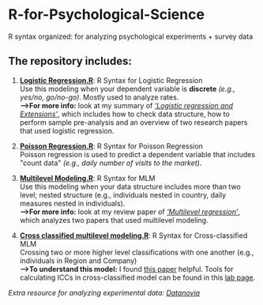 # R-for-Psychological-Science
R syntax organized: for analyzing psychological experiments + survey data

## The repository includes:
1. [**Logistic Regression.R**](https://github.com/yyklee/R-for-Psychological-Science/blob/main/Logistic%20Regression.R): R Syntax for Logistic Regression <br />
      Use this modeling when your dependent variable is **discrete** _(e.g., yes/no, go/no-go)_. Mostly used to analyze rates. <br /> **-->For more info:** look at my summary of [_'Logistic regression and Extensions'_](https://github.com/yyklee/R-for-Psychological-Science/blob/main/Logistic%20Regression%20Review.pdf), which includes how to check data structure, how to perform sample pre-analysis and an overview of two research papers that used logistic regression.

2. [**Poisson Regression.R**](https://github.com/yyklee/R-for-Psychological-Science/blob/main/Poisson%20Regression.R): R Syntax for Poisson Regression<br />
      Poisson regression is used to predict a dependent variable that includes "count data" _(e.g., daily number of visits to the market)_. 

3. [**Multilevel Modeling.R**](https://github.com/yyklee/R-for-Psychological-Science/blob/main/Multilevel%20Modeling.R): R Syntax for MLM <br />
      Use this modeling when your data structure includes more than two level; nested structure (e.g., individuals nested in country, daily measures nested in individuals). <br /> **-->For more info:**  look at my review paper of [_'Multilevel regression'_](https://github.com/yyklee/R-for-Psychological-Science/blob/main/Multilevel%20Modeling_research_review.pdf), which analyzes two papers that used multilevel modeling. 

4. [**Cross classified multilevel modeling.R**](https://github.com/yyklee/R-for-Psychological-Science/blob/main/Cross%20classified%20multilevel%20modeling.R): R Syntax for Cross-classified MLM<br />
      Crossing two or more higher level classifications with one another (e.g., individuals in Region and Company)<br />**-->To understand this model:**  I found [this paper](https://doi.apa.org/doiLanding?doi=10.1037%2Fpspi0000160) helpful. Tools for calculating ICCs in cross-classified model can be found in this [lab page](http://hehmanlab.org/toolbox).

*Extra resource for analyzing experimental data: [Datanovia](https://www.datanovia.com/en/)*
